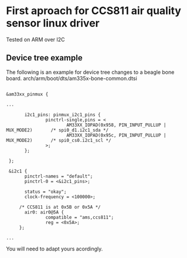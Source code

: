 # First aproach for CCS811 air quality sensor linux driver
Tested on ARM over I2C

## Device tree example
The following is an example for device tree changes to a beagle bone board.
arch/arm/boot/dts/am335x-bone-common.dtsi
```

&am33xx_pinmux {

...

       i2c1_pins: pinmux_i2c1_pins {
               pinctrl-single,pins = <
                       AM33XX_IOPAD(0x958, PIN_INPUT_PULLUP | MUX_MODE2)       /* spi0_d1.i2c1_sda */
                       AM33XX_IOPAD(0x95c, PIN_INPUT_PULLUP | MUX_MODE2)       /* spi0_cs0.i2c1_scl */
               >;
       };

 };
 
 &i2c1 {
       pinctrl-names = "default";
       pinctrl-0 = <&i2c1_pins>;
 
       status = "okay";
       clock-frequency = <100000>;
 
     /* CCS811 is at 0x5B or 0x5A */
       air0: air0@5A {
               compatible = "ams,ccs811";
               reg = <0x5A>;
     };

...
```
You will need to adapt yours acordingly.
